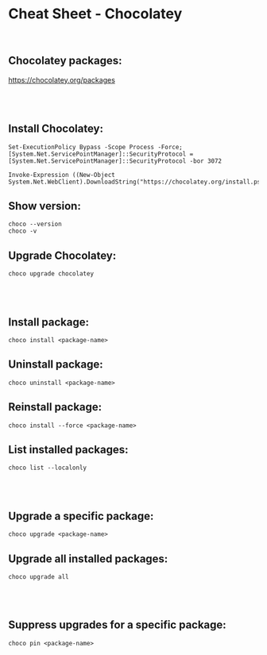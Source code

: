 # Cheat Sheet - Chocolatey

<br>

## Chocolatey packages:
https://chocolatey.org/packages

<br><br>

## Install Chocolatey:
```pwsh
Set-ExecutionPolicy Bypass -Scope Process -Force; [System.Net.ServicePointManager]::SecurityProtocol = [System.Net.ServicePointManager]::SecurityProtocol -bor 3072

Invoke-Expression ((New-Object System.Net.WebClient).DownloadString("https://chocolatey.org/install.ps1"))
```

## Show version:
```pwsh
choco --version
choco -v
```

## Upgrade Chocolatey:
```pwsh
choco upgrade chocolatey
```

<br><br>

## Install package:
```pwsh
choco install <package-name>
```

## Uninstall package:
```pwsh
choco uninstall <package-name>
```

## Reinstall package:
```pwsh
choco install --force <package-name>
```

## List installed packages:
```pwsh
choco list --localonly
```

<br><br>

## Upgrade a specific package:
```pwsh
choco upgrade <package-name>
```

## Upgrade all installed packages:
```pwsh
choco upgrade all
```

<br><br>

## Suppress upgrades for a specific package:
```pwsh
choco pin <package-name>
```